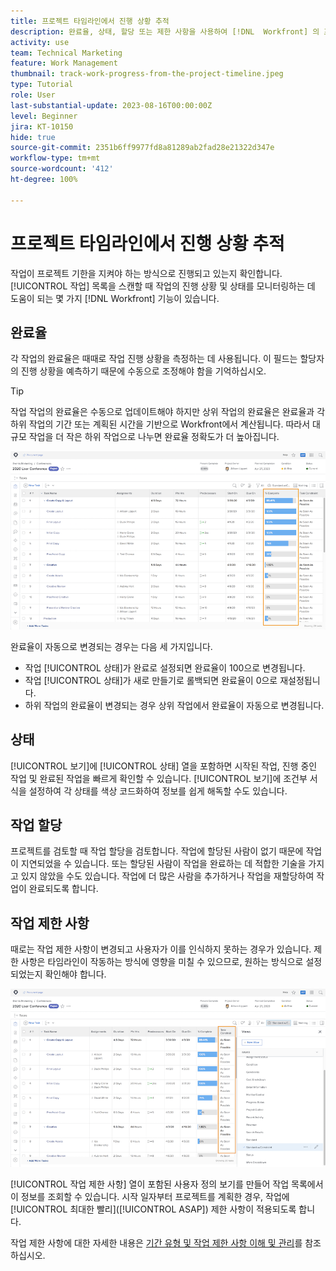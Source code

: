 ```yaml
---
title: 프로젝트 타임라인에서 진행 상황 추적
description: 완료율, 상태, 할당 또는 제한 사항을 사용하여 [!DNL  Workfront] 의 프로젝트 타임라인에서 작업의 진행 상황을 추적하는 방법을 알아봅니다.
activity: use
team: Technical Marketing
feature: Work Management
thumbnail: track-work-progress-from-the-project-timeline.jpeg
type: Tutorial
role: User
last-substantial-update: 2023-08-16T00:00:00Z
level: Beginner
jira: KT-10150
hide: true
source-git-commit: 2351b6ff9977fd8a81289ab2fad28e21322d347e
workflow-type: tm+mt
source-wordcount: '412'
ht-degree: 100%

---
```


# 프로젝트 타임라인에서 진행 상황 추적

작업이 프로젝트 기한을 지켜야 하는 방식으로 진행되고 있는지 확인합니다. [!UICONTROL 작업] 목록을 스캔할 때 작업의 진행 상황 및 상태를 모니터링하는 데 도움이 되는 몇 가지 [!DNL  Workfront] 기능이 있습니다.

## 완료율

각 작업의 완료율은 때때로 작업 진행 상황을 측정하는 데 사용됩니다. 이 필드는 할당자의 진행 상황을 예측하기 때문에 수동으로 조정해야 함을 기억하십시오.

>[!TIP]
>
>작업 작업의 완료율은 수동으로 업데이트해야 하지만 상위 작업의 완료율은 완료율과 각 하위 작업의 기간 또는 계획된 시간을 기반으로 Workfront에서 계산됩니다. 따라서 대규모 작업을 더 작은 하위 작업으로 나누면 완료율 정확도가 더 높아집니다.


![[!UICONTROL 완료율] 열을 보여 주는 프로젝트 작업 목록](assets/planner-fund-task-percent-complete.png)

완료율이 자동으로 변경되는 경우는 다음 세 가지입니다.

* 작업 [!UICONTROL 상태]가 완료로 설정되면 완료율이 100으로 변경됩니다.
* 작업 [!UICONTROL 상태]가 새로 만들기로 롤백되면 완료율이 0으로 재설정됩니다.
* 하위 작업의 완료율이 변경되는 경우 상위 작업에서 완료율이 자동으로 변경됩니다.

## 상태

[!UICONTROL 보기]에 [!UICONTROL 상태] 열을 포함하면 시작된 작업, 진행 중인 작업 및 완료된 작업을 빠르게 확인할 수 있습니다. [!UICONTROL 보기]에 조건부 서식을 설정하여 각 상태를 색상 코드화하여 정보를 쉽게 해독할 수도 있습니다.

## 작업 할당

프로젝트를 검토할 때 작업 할당을 검토합니다. 작업에 할당된 사람이 없기 때문에 작업이 지연되었을 수 있습니다. 또는 할당된 사람이 작업을 완료하는 데 적합한 기술을 가지고 있지 않았을 수도 있습니다. 작업에 더 많은 사람을 추가하거나 작업을 재할당하여 작업이 완료되도록 합니다.

## 작업 제한 사항

때로는 작업 제한 사항이 변경되고 사용자가 이를 인식하지 못하는 경우가 있습니다. 제한 사항은 타임라인이 작동하는 방식에 영향을 미칠 수 있으므로, 원하는 방식으로 설정되었는지 확인해야 합니다.

![작업 제한 사항 열을 보여 주는 프로젝트 작업 목록](assets/planner-fund-task-constraint.png)

[!UICONTROL 작업 제한 사항] 열이 포함된 사용자 정의 보기를 만들어 작업 목록에서 이 정보를 조회할 수 있습니다. 시작 일자부터 프로젝트를 계획한 경우, 작업에 [!UICONTROL 최대한 빨리]&#x200B;([!UICONTROL ASAP]) 제한 사항이 적용되도록 합니다.

작업 제한 사항에 대한 자세한 내용은 [기간 유형 및 작업 제한 사항 이해 및 관리](https://experienceleague.adobe.com/docs/workfront-learn/tutorials-workfront/manage-work/intermediate-projects/understand-and-manage-duration-types-and-task-constraints.html)를 참조하십시오.
